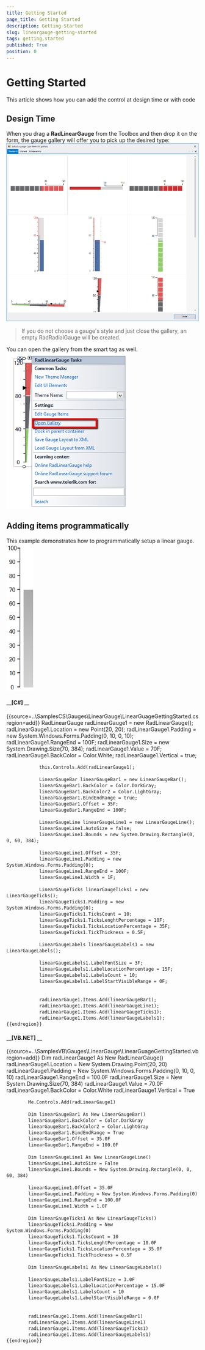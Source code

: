 ```yaml
---
title: Getting Started
page_title: Getting Started
description: Getting Started
slug: lineargauge-getting-started
tags: getting,started
published: True
position: 0
---
```


# Getting Started



This article shows how you can add the control at design time or with code

## Design Time

When you drag a __RadLinearGauge__ from the Toolbox and then drop it on the form, the gauge gallery 
        will offer you to pick up the desired type:![lineargauge-getting-started 001](images/lineargauge-getting-started001.png)

>If you do not choose a gauge's style and just close the gallery, an empty RadRadialGauge will be created.

You can open the gallery from the smart tag as well.
        ![lineargauge-getting-started 002](images/lineargauge-getting-started002.png)

## Adding items programmatically

This example demonstrates how to programmatically setup a linear gauge.
        ![lineargauge-getting-started 003](images/lineargauge-getting-started003.png)

#### __[C#] __

{{source=..\SamplesCS\Gauges\LinearGauge\LinearGuageGettingStarted.cs region=add}}
	            RadLinearGauge radLinearGauge1 = new RadLinearGauge();
	            radLinearGauge1.Location = new Point(20, 20);
	            radLinearGauge1.Padding = new System.Windows.Forms.Padding(0, 10, 0, 10);
	            radLinearGauge1.RangeEnd = 100F;
	            radLinearGauge1.Size = new System.Drawing.Size(70, 384);
	            radLinearGauge1.Value = 70F;
	            radLinearGauge1.BackColor = Color.White;
	            radLinearGauge1.Vertical = true;
	
	            this.Controls.Add(radLinearGauge1);
	
	            LinearGaugeBar linearGaugeBar1 = new LinearGaugeBar();
	            linearGaugeBar1.BackColor = Color.DarkGray;
	            linearGaugeBar1.BackColor2 = Color.LightGray;
	            linearGaugeBar1.BindEndRange = true;
	            linearGaugeBar1.Offset = 35F;
	            linearGaugeBar1.RangeEnd = 100F;
	
	            LinearGaugeLine linearGaugeLine1 = new LinearGaugeLine();
	            linearGaugeLine1.AutoSize = false;
	            linearGaugeLine1.Bounds = new System.Drawing.Rectangle(0, 0, 60, 384);
	
	            linearGaugeLine1.Offset = 35F;
	            linearGaugeLine1.Padding = new System.Windows.Forms.Padding(0);
	            linearGaugeLine1.RangeEnd = 100F;
	            linearGaugeLine1.Width = 1F;
	
	            LinearGaugeTicks linearGaugeTicks1 = new LinearGaugeTicks();
	            linearGaugeTicks1.Padding = new System.Windows.Forms.Padding(0);
	            linearGaugeTicks1.TicksCount = 10;
	            linearGaugeTicks1.TicksLenghtPercentage = 10F;
	            linearGaugeTicks1.TicksLocationPercentage = 35F;
	            linearGaugeTicks1.TickThickness = 0.5F;
	
	            LinearGaugeLabels linearGaugeLabels1 = new LinearGaugeLabels();
	
	            linearGaugeLabels1.LabelFontSize = 3F;
	            linearGaugeLabels1.LabelLocationPercentage = 15F;
	            linearGaugeLabels1.LabelsCount = 10;
	            linearGaugeLabels1.LabelStartVisibleRange = 0F;
	
	
	            radLinearGauge1.Items.Add(linearGaugeBar1);
	            radLinearGauge1.Items.Add(linearGaugeLine1);
	            radLinearGauge1.Items.Add(linearGaugeTicks1);
	            radLinearGauge1.Items.Add(linearGaugeLabels1);
	{{endregion}}



#### __[VB.NET] __

{{source=..\SamplesVB\Gauges\LinearGauge\LinearGuageGettingStarted.vb region=add}}
	        Dim radLinearGauge1 As New RadLinearGauge()
	        radLinearGauge1.Location = New System.Drawing.Point(20, 20)
	        radLinearGauge1.Padding = New System.Windows.Forms.Padding(0, 10, 0, 10)
	        radLinearGauge1.RangeEnd = 100.0F
	        radLinearGauge1.Size = New System.Drawing.Size(70, 384)
	        radLinearGauge1.Value = 70.0F
	        radLinearGauge1.BackColor = Color.White
	        radLinearGauge1.Vertical = True
	
	        Me.Controls.Add(radLinearGauge1)
	
	        Dim linearGaugeBar1 As New LinearGaugeBar()
	        linearGaugeBar1.BackColor = Color.DarkGray
	        linearGaugeBar1.BackColor2 = Color.LightGray
	        linearGaugeBar1.BindEndRange = True
	        linearGaugeBar1.Offset = 35.0F
	        linearGaugeBar1.RangeEnd = 100.0F
	
	        Dim linearGaugeLine1 As New LinearGaugeLine()
	        linearGaugeLine1.AutoSize = False
	        linearGaugeLine1.Bounds = New System.Drawing.Rectangle(0, 0, 60, 384)
	
	        linearGaugeLine1.Offset = 35.0F
	        linearGaugeLine1.Padding = New System.Windows.Forms.Padding(0)
	        linearGaugeLine1.RangeEnd = 100.0F
	        linearGaugeLine1.Width = 1.0F
	
	        Dim linearGaugeTicks1 As New LinearGaugeTicks()
	        linearGaugeTicks1.Padding = New System.Windows.Forms.Padding(0)
	        linearGaugeTicks1.TicksCount = 10
	        linearGaugeTicks1.TicksLenghtPercentage = 10.0F
	        linearGaugeTicks1.TicksLocationPercentage = 35.0F
	        linearGaugeTicks1.TickThickness = 0.5F
	
	        Dim linearGaugeLabels1 As New LinearGaugeLabels()
	
	        linearGaugeLabels1.LabelFontSize = 3.0F
	        linearGaugeLabels1.LabelLocationPercentage = 15.0F
	        linearGaugeLabels1.LabelsCount = 10
	        linearGaugeLabels1.LabelStartVisibleRange = 0.0F
	
	
	        radLinearGauge1.Items.Add(linearGaugeBar1)
	        radLinearGauge1.Items.Add(linearGaugeLine1)
	        radLinearGauge1.Items.Add(linearGaugeTicks1)
	        radLinearGauge1.Items.Add(linearGaugeLabels1)
	{{endregion}}


